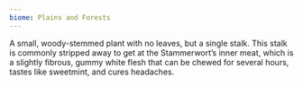 ```yaml
---
biome: Plains and Forests
---
```

A small, woody-stemmed plant with no leaves, but a single stalk. This stalk is commonly stripped away to get at the Stammerwort’s inner meat, which is a slightly fibrous, gummy white flesh that can be chewed for several hours, tastes like sweetmint, and cures headaches. 

